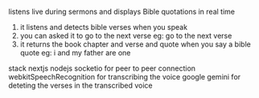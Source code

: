listens live during sermons and displays Bible quotations in real time

1. it listens and detects bible verses when you speak
2. you can asked it to go to the next verse eg: go to the next verse
3. it returns the book chapter and verse and quote when you say a bible quote eg: i and my father are one

stack
nextjs
nodejs
socketio for peer to peer connection
webkitSpeechRecognition for transcribing the voice
google gemini for deteting the verses in the transcribed voice
